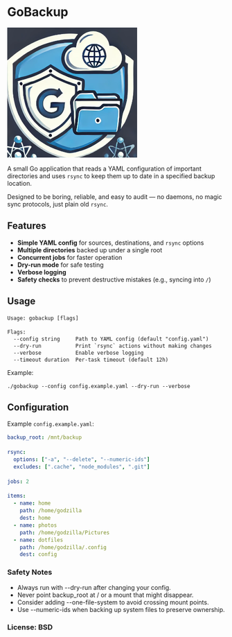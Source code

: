 # GoBackup

![logo.png](logo.png)

A small Go application that reads a YAML configuration of important directories and uses `rsync` to keep them up to date in a specified backup location.

Designed to be boring, reliable, and easy to audit — no daemons, no magic sync protocols, just plain old `rsync`.

## Features

- **Simple YAML config** for sources, destinations, and `rsync` options
- **Multiple directories** backed up under a single root
- **Concurrent jobs** for faster operation
- **Dry-run mode** for safe testing
- **Verbose logging**
- **Safety checks** to prevent destructive mistakes (e.g., syncing into `/`)

## Usage

```shell
Usage: gobackup [flags]

Flags:
  --config string     Path to YAML config (default "config.yaml")
  --dry-run           Print `rsync` actions without making changes
  --verbose           Enable verbose logging
  --timeout duration  Per-task timeout (default 12h)
```

Example:
```shell
./gobackup --config config.example.yaml --dry-run --verbose
```

## Configuration
Example `config.example.yaml`:
```yaml
backup_root: /mnt/backup

rsync:
  options: ["-a", "--delete", "--numeric-ids"]
  excludes: [".cache", "node_modules", ".git"]

jobs: 2

items:
  - name: home
    path: /home/godzilla
    dest: home
  - name: photos
    path: /home/godzilla/Pictures
  - name: dotfiles
    path: /home/godzilla/.config
    dest: config
```

### Safety Notes
- Always run with --dry-run after changing your config.
- Never point backup_root at / or a mount that might disappear.
- Consider adding --one-file-system to avoid crossing mount points.
- Use --numeric-ids when backing up system files to preserve ownership.

### License: BSD